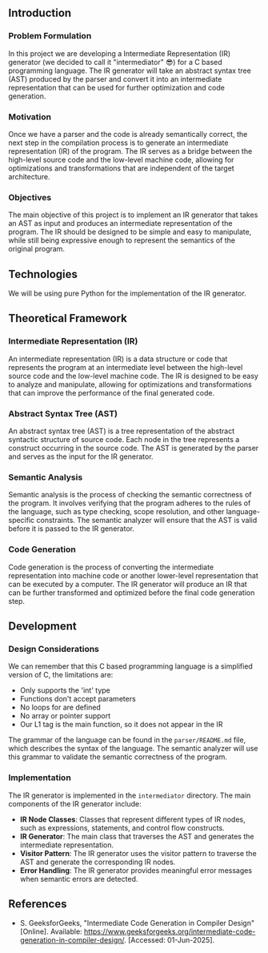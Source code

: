 ## Introduction

### Problem Formulation

In this project we are developing a Intermediate Representation (IR) generator (we decided to call it "intermediator" 😎) for a C based programming language. The IR generator will take an abstract syntax tree (AST) produced by the parser and convert it into an intermediate representation that can be used for further optimization and code generation.

### Motivation

Once we have a parser and the code is already semantically correct, the next step in the compilation process is to generate an intermediate representation (IR) of the program. The IR serves as a bridge between the high-level source code and the low-level machine code, allowing for optimizations and transformations that are independent of the target architecture.

### Objectives

The main objective of this project is to implement an IR generator that takes an AST as input and produces an intermediate representation of the program. The IR should be designed to be simple and easy to manipulate, while still being expressive enough to represent the semantics of the original program.

## Technologies

We will be using pure Python for the implementation of the IR generator.

## Theoretical Framework

### Intermediate Representation (IR)

An intermediate representation (IR) is a data structure or code that represents the program at an intermediate level between the high-level source code and the low-level machine code. The IR is designed to be easy to analyze and manipulate, allowing for optimizations and transformations that can improve the performance of the final generated code.

### Abstract Syntax Tree (AST)

An abstract syntax tree (AST) is a tree representation of the abstract syntactic structure of source code. Each node in the tree represents a construct occurring in the source code. The AST is generated by the parser and serves as the input for the IR generator.

### Semantic Analysis

Semantic analysis is the process of checking the semantic correctness of the program. It involves verifying that the program adheres to the rules of the language, such as type checking, scope resolution, and other language-specific constraints. The semantic analyzer will ensure that the AST is valid before it is passed to the IR generator.

### Code Generation

Code generation is the process of converting the intermediate representation into machine code or another lower-level representation that can be executed by a computer. The IR generator will produce an IR that can be further transformed and optimized before the final code generation step.

## Development

### Design Considerations

We can remember that this C based programming language is a simplified version of C, the limitations are:

- Only supports the 'int' type
- Functions don't accept parameters
- No loops for are defined
- No array or pointer support
- Our L1 tag is the main function, so it does not appear in the IR

The grammar of the language can be found in the `parser/README.md` file, which describes the syntax of the language. The semantic analyzer will use this grammar to validate the semantic correctness of the program.

### Implementation

The IR generator is implemented in the `intermediator` directory. The main components of the IR generator include:

- **IR Node Classes**: Classes that represent different types of IR nodes, such as expressions, statements, and control flow constructs.
- **IR Generator**: The main class that traverses the AST and generates the intermediate representation.
- **Visitor Pattern**: The IR generator uses the visitor pattern to traverse the AST and generate the corresponding IR nodes.
- **Error Handling**: The IR generator provides meaningful error messages when semantic errors are detected.

## References

- S. GeeksforGeeks, "Intermediate Code Generation in Compiler Design" [Online]. Available: https://www.geeksforgeeks.org/intermediate-code-generation-in-compiler-design/. [Accessed: 01-Jun-2025].

